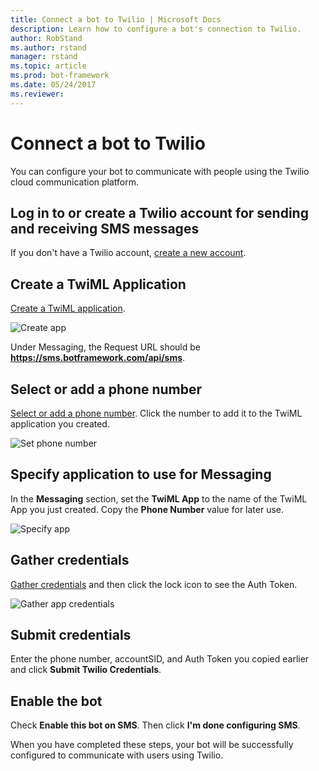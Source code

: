 ```yaml
---
title: Connect a bot to Twilio | Microsoft Docs
description: Learn how to configure a bot's connection to Twilio.
author: RobStand
ms.author: rstand
manager: rstand
ms.topic: article
ms.prod: bot-framework
ms.date: 05/24/2017
ms.reviewer:
---
```


# Connect a bot to Twilio

You can configure your bot to communicate with people using the Twilio cloud communication platform.

## Log in to or create a Twilio account for sending and receiving SMS messages

If you don't have a Twilio account, [create a new account](https://www.twilio.com/try-twilio).

## Create a TwiML Application

[Create a TwiML application](https://www.twilio.com/user/account/messaging/dev-tools/twiml-apps/add).

![Create app](~/media/channels/twi-StepTwiml.png)

 Under Messaging, the Request URL should be **https://sms.botframework.com/api/sms**.

## Select or add a phone number

[Select or add a phone number](https://www.twilio.com/user/account/phone-numbers/incoming). Click  the number to add it to the TwiML application you created.

![Set phone number](~/media/channels/twi-StepPhone.png)

## Specify application to use for Messaging
In the **Messaging** section, set the **TwiML App** to the name of the TwiML App you just created.
Copy the **Phone Number** value for later use.

![Specify app](~/media/channels/twi-StepPhone2.png)

## Gather credentials

[Gather credentials](https://www.twilio.com/user/account/settings) and then click the lock icon to see the Auth Token.

![Gather app credentials](~/media/channels/twi-StepAuth.png)

## Submit credentials

Enter the phone number, accountSID, and Auth Token you copied earlier and click **Submit Twilio Credentials**.

## Enable the bot
Check **Enable this bot on SMS**. Then click **I'm done configuring SMS**.

When you have completed these steps, your bot will be successfully configured to communicate with users using Twilio.

